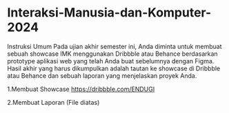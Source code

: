 # Interaksi-Manusia-dan-Komputer-2024
Instruksi Umum
Pada ujian akhir semester ini, Anda diminta untuk membuat sebuah showcase IMK menggunakan 
Dribbble atau Behance berdasarkan prototype aplikasi web yang telah Anda buat sebelumnya dengan 
Figma. Hasil akhir yang harus dikumpulkan adalah tautan ke showcase di Dribbble atau Behance dan 
sebuah laporan yang menjelaskan proyek Anda.

1.Membuat Showcase
https://dribbble.com/ENDUGI

2.Membuat Laporan
(File diatas)
